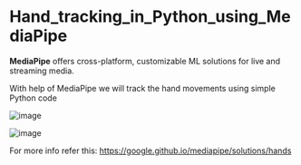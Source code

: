 # Hand_tracking_in_Python_using_MediaPipe

**MediaPipe** offers cross-platform, customizable ML solutions for live and streaming media.

With help of MediaPipe we will track the hand movements using simple Python code

![image](https://user-images.githubusercontent.com/54211989/131375253-d80cf6d9-5dee-4de7-b560-e722cf34f5ff.png)

![image](https://user-images.githubusercontent.com/54211989/131374874-dc9f0bb1-ebd1-4243-8a0c-ba2e6d6278ec.png)

For more info refer this: https://google.github.io/mediapipe/solutions/hands
